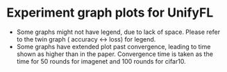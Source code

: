 # Experiment graph plots for UnifyFL
- Some graphs might not have legend, due to lack of space. Please refer to the twin graph ( accuracy <-> loss) for legend.
- Some graphs have extended plot past convergence, leading to time shown as higher than in the paper. Convergence time is taken as the time for 50 rounds for imagenet and 100 rounds for cifar10.
